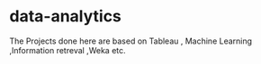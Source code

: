 # data-analytics
The Projects done here are based on Tableau , Machine Learning ,Information retreval ,Weka etc.
